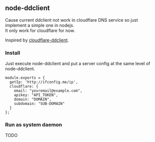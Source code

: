 ## node-ddclient

Cause current ddclient not work in cloudflare DNS service so just implement a simple one in nodejs.   
It only work for cloudflare for now.

Inspired by [cloudflare-ddclient](https://github.com/vedarthk/cloudflare-ddclient).

### Install

Just execute node-ddclient and put a server config at the same level of node-ddclient.

```
module.exports = {
  getIp: 'http://ifconfig.me/ip',
  cloudflare: {
    email: "youremail@example.com",
    apikey: "API_TOKEN",
    domain: "DOMAIN",
    subdomain: "SUB-DOMAIN"
  }
};
```

### Run as system daemon

TODO

